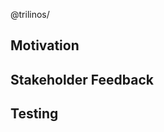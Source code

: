 <!---
Be sure to select `develop` as the `base` branch against which to create this
pull request.  Only pull requests against `develop` will undergo Trilinos'
automated testing.  Pull requests against `master` will be ignored.

Provide a general summary of your changes in the Title above.  If this pull
request pertains to a particular package in Trilinos, it's worthwhile to start
the title with "PackageName:  ".

Note that anything between these delimiters is a comment that will not appear
in the pull request description once created. Most areas in this message are
commented out and can be easily added by removing the comment delimiters.

Please make sure to mark:
* Reviewers
* Assignees
* Labels

If the changes in the PR should be considered for inclusion in the release notes,
please apply the label "xx.y release note" where xx.y is the version of the
upcoming release.
Replace <teamName> below with the appropriate Trilinos package/team name.
-->
@trilinos/<teamName>

## Motivation
<!--- 
Why is this change required?  What problem does it solve? Please link to a github 
issue that describes the problem/issue/bug this PR solves.
-->

<!---
If applicable, let us know how this merge request is related to any other open
issues or pull requests:

## Related Issues

* Closes 
* Blocks 
* Is blocked by 
* Follows 
* Precedes 
* Related to 
* Part of 
* Composed of 
-->


## Stakeholder Feedback
<!--- 
If a github issue includes feedback from the relevant stakeholder(s), please link it.  
If the stakeholder(s) communicated that feedback through a different medium, please note that you did so.
-->

## Testing
<!---
Please confirm that any classes or functions in the Trilinos library that this PR touches are 
exercised by at least one test in Trilinos.  Please specify which test that is.  For untestable 
changes (e.g. changes to the nightly testing system) or changes to Trilinos tests, please say "N/A".

-->

<!--- 
## Additional Information
Anything else we need to know in evaluating this merge request?
 -->